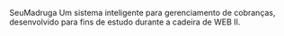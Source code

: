 SeuMadruga 
Um sistema inteligente para gerenciamento de cobranças, desenvolvido para fins de estudo durante a cadeira de WEB II. 
